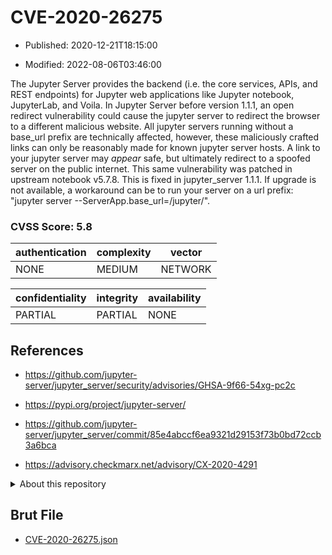 # CVE-2020-26275

- Published: 2020-12-21T18:15:00

- Modified: 2022-08-06T03:46:00

The Jupyter Server provides the backend (i.e. the core services, APIs, and REST endpoints) for Jupyter web applications like Jupyter notebook, JupyterLab, and Voila. In Jupyter Server before version 1.1.1, an open redirect vulnerability could cause the jupyter server to redirect the browser to a different malicious website. All jupyter servers running without a base_url prefix are technically affected, however, these maliciously crafted links can only be reasonably made for known jupyter server hosts. A link to your jupyter server may *appear* safe, but ultimately redirect to a spoofed server on the public internet. This same vulnerability was patched in upstream notebook v5.7.8. This is fixed in jupyter_server 1.1.1. If upgrade is not available, a workaround can be to run your server on a url prefix: "jupyter server --ServerApp.base_url=/jupyter/".

### CVSS Score: **5.8**

| authentication | complexity | vector |
| --- | --- | --- |
| NONE | MEDIUM | NETWORK |

| confidentiality | integrity | availability |
| --- | --- | --- |
| PARTIAL | PARTIAL | NONE |

## References

* https://github.com/jupyter-server/jupyter_server/security/advisories/GHSA-9f66-54xg-pc2c

* https://pypi.org/project/jupyter-server/

* https://github.com/jupyter-server/jupyter_server/commit/85e4abccf6ea9321d29153f73b0bd72ccb3a6bca

* https://advisory.checkmarx.net/advisory/CX-2020-4291

<details>
<summary>About this repository</summary> 

  This repository is part of the project [Live Hack CVE](https://github.com/Live-Hack-CVE). Main website can be found [www.live-hack.org](https://www.live-hack.org) 
  
  Made by [Sn0wAlice](https://github.com/Sn0wAlice) for the people that care about security and need to have a feed of the latest CVEs. Hope you enjoy it, don't forget to star the repo and follow me on [Twitter](https://twitter.com/Sn0wAlice) and [Github](https://github.com/Sn0wAlice). And that is my [personnal website](https://www.alice-snow.me/)

  - [Home Page](https://github.com/Live-Hack-CVE)
  - [Framework](https://github.com/Live-Hack-CVE/cve-framework)
  - [CVE database](https://github.com/Live-Hack-CVE/full_database)
  - [Changelog](https://github.com/Live-Hack-CVE/Changelog)
</details>

## Brut File

* [CVE-2020-26275.json](https://raw.githubusercontent.com/Live-Hack-CVE/full_database/main/cves/2020/CVE-2020-26275.json)

